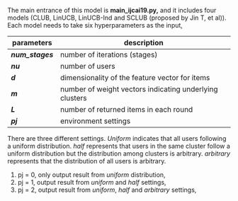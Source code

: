 The main entrance of this model is **main_ijcai19.py,** and it includes four models (CLUB, LinUCB, LinUCB-Ind and
SCLUB (proposed by Jin T, et al)). Each model needs to take six hyperparameters as the input,

| parameters       | description                                             |
|------------------|---------------------------------------------------------|
| ***num_stages*** | number of iterations (stages)                           |
| ***nu***         | number of users                                         |
| ***d***          | dimensionality of the feature vector for items          |
| ***m***          | number of weight vectors indicating underlying clusters |
| ***L***          | number of returned items in each round                  |
| ***pj***         | environment settings                                    |

There are three different settings. *Uniform* indicates that all users following a uniform distribution. *half*
represents that users in the same cluster follow a uniform distribution but the distribution among clusters is
arbitrary. *arbitrary* represents that the distribution of all users is arbitrary.

1. pj = 0, only output result from *uniform* distribution,
2. pj = 1, output result from *uniform*  and *half* settings,
3. pj = 2, output result from *uniform*, *half* and *arbitrary* settings,